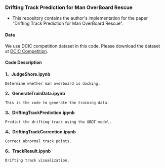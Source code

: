 
### Drifting Track Prediction for Man OverBoard Rescue

* This repository contains the author's implementation for the paper "Drifting Track Prediction for Man OverBoard Rescue".

#### Data
We use DCIC competition dataset in this code. Please download the dataset at [DCIC Competition](https://www.datafountain.cn/competitions/497/datasets).

#### Code Description
**1、JudgeShore.ipynb**  
    
    Determine whether man overboard is docking.

**2、GenerateTrainData.ipynb**  
    
    This is the code to generate the training data.

**3、DriftingTrackPrediction.ipynb**  
    
    Predict the drifting track using the GBDT model.

**4、DriftingTrackCorrection.ipynb**  
    
    Correct abnormal track points.

**6、TrackResult.ipynb**  
    
    Drifting track visualization.
